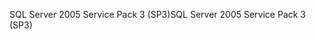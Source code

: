 <span data-ttu-id="54433-101">SQL Server 2005 Service Pack 3 (SP3)</span><span class="sxs-lookup"><span data-stu-id="54433-101">SQL Server 2005 Service Pack 3 (SP3)</span></span>